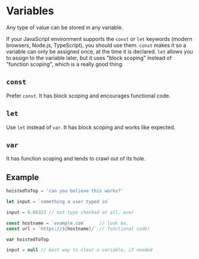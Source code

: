 # Variables
Any type of value can be stored in any variable.

If your JavaScript environment supports the `const` or `let` keywords (modern browsers, Node.js, TypeScript), you should use them. `const` makes it so a variable can only be assigned once, at the time it is declared. `let` allows you to assign to the variable later, but it uses "block scoping" instead of "function scoping", which is a really good thing.

## `const`
Prefer `const`. It has block scoping and encourages functional code.

## `let`
Use `let` instead of `var`. It has block scoping and works like expected.

## `var`
It has function scoping and tends to crawl out of its hole.

## Example

```js
hoistedToTop = 'can you believe this works?'

let input = `something a user typed in`

input = 0.66322 // not type checked at all, ever

const hostname = `example.com`     // look ma,
const url = `https://${hostname}/` // functional code!

var hoistedToTop

input = null // best way to clear a variable, if needed
```

